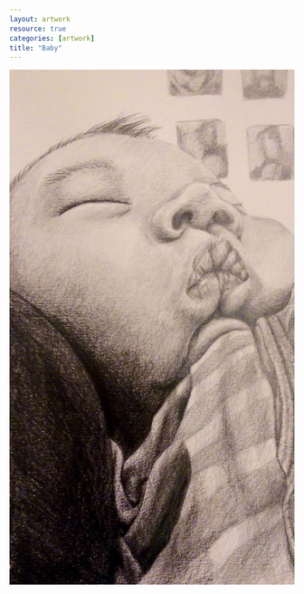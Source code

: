 ```yaml
---
layout: artwork
resource: true
categories: [artwork]
title: "Baby"
---
```


![screenshot](/artwork/baby/baby.jpg)